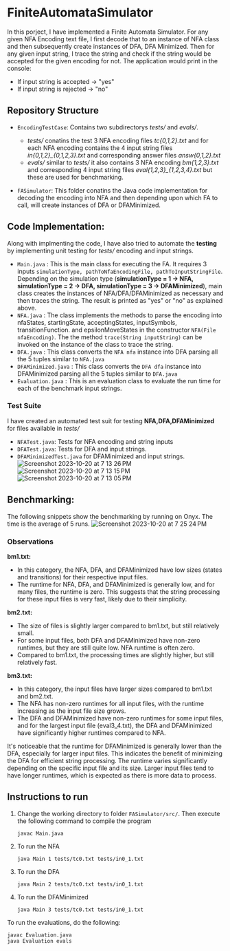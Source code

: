 # FiniteAutomataSimulator
In this porject, I have implemented a Finite Automata Simulator. For any given NFA Encoding text file, I first decode that to an instance of NFA class and then subsequently create instances of DFA, DFA Minimized. Then for any given input string, I trace the string and check if the string would be accepted for the given encoding for not. The application would print in the console:
- If input string is accepted $\rightarrow$ "yes"
- If input string is rejected $\rightarrow$ "no"

## Repository Structure
  - `EncodingTestCase`: Contains two subdirectorys _tests/_ and _evals/_.
      * _tests/_  conatins the test 3 NFA encoding files _tc{0,1,2}.txt_ and for each NFA encoding contains the 4 input string files _in{0,1,2}\_{0,1,2,3}.txt_ and corresponding answer files _answ{0,1,2}.txt_
      * _evals/_ similar to _tests/_ it also contains 3 NFA encoding _bm{1,2,3}.txt_ and corresponding 4 input string  files _eval{1,2,3}\_{1,2,3,4}.txt_ but these are used for benchmarking.

  - `FASimulator`: This folder conatins the Java code implementation for decoding the encoding into NFA and then depending upon which FA to call, will create instances of DFA or DFAMinimized.

## Code Implementation:
Along with implmenting the code, I have also tried to automate the **testing** by implementing unit testing for _tests/_ encoding and input strings.
  - `Main.java` : This is the main class for executing the FA. It requires 3 inputs ```simulationType, pathToNfaEncodingFile, pathToInputStringFile```.<br/>
     Depending on the simulation type (**simulationType = 1 $\rightarrow$ NFA, simulationType = 2 $\rightarrow$ DFA, simulationType = 3 $\rightarrow$ DFAMinimized**), main class creates the instances of NFA/DFA/DFAMinimized as necessary and then traces the string. The result is printed as "yes" or "no" as explained above.
  - `NFA.java` : The class implements the methods to parse the encoding into nfaStates, startingState, acceptingStates, inputSymbols, transitionFunction. and epsilonMoveStates in the constructor `NFA(File nfaEncoding)`. The the method `trace(String inputString)` can be invoked on the instance of the class to trace the string.
  - `DFA.java` : This class converts the `NFA nfa` instance into DFA parsing all the 5 tuples similar to `NFA.java`
  - `DFAMinimized.java` : This class converts the `DFA dfa` instance into DFAMinimized parsing all the 5 tuples similar to `DFA.java`
  - `Evaluation.java` : This is an evaluation class to evaluate the run time for each of the benchmark input strings.
    
### Test Suite
I have created an automated test suit for testing **NFA,DFA,DFAMinimized** for files available in _tests/_
  - `NFATest.java`: Tests for NFA encoding and string inputs
  - `DFATest.java`: Tests for DFA and input strings.
  - `DFAMinimizedTest.java` for DFAMinimized and input strings.
![Screenshot 2023-10-20 at 7 13 26 PM](https://github.com/rubalgoyal/FiniteAutomataSimulator/assets/105172154/8b1b4b53-dbc8-474f-b191-ff6f3f2f3166)
![Screenshot 2023-10-20 at 7 13 15 PM](https://github.com/rubalgoyal/FiniteAutomataSimulator/assets/105172154/9a915120-3849-4b57-8e35-a1a76c383ff2)
![Screenshot 2023-10-20 at 7 13 05 PM](https://github.com/rubalgoyal/FiniteAutomataSimulator/assets/105172154/80548f36-f80d-44e4-8aad-535ab13695a8)


## Benchmarking:
The following snippets show the benchmarking by running on Onyx. The time is the average of 5 runs.
![Screenshot 2023-10-20 at 7 25 24 PM](https://github.com/rubalgoyal/FiniteAutomataSimulator/assets/105172154/dc0ed789-aa63-47ce-a5fd-cc1ee5e0d8de)

### Observations
**bm1.txt:**
  - In this category, the NFA, DFA, and DFAMinimized have low sizes (states and transitions) for their respective input files.
  - The runtime for NFA, DFA, and DFAMinimized is generally low, and for many files, the runtime is zero. This suggests that the string processing for these input files is very fast, likely due to their simplicity.

**bm2.txt:**
  - The size of files is slightly larger compared to bm1.txt, but still relatively small.
  - For some input files, both DFA and DFAMinimized have non-zero runtimes, but they are still quite low. NFA runtime is often zero.
  - Compared to bm1.txt, the processing times are slightly higher, but still relatively fast.

**bm3.txt:**
  - In this category, the input files have larger sizes compared to bm1.txt and bm2.txt.
  - The NFA has non-zero runtimes for all input files, with the runtime increasing as the input file size grows.
  - The DFA and DFAMinimized have non-zero runtimes for some input files, and for the largest input file (eval3_4.txt), the DFA and DFAMinimized have significantly higher runtimes compared to NFA.

It's noticeable that the runtime for DFAMinimized is generally lower than the DFA, especially for larger input files. This indicates the benefit of minimizing the DFA for efficient string processing. The runtime varies significantly depending on the specific input file and its size. Larger input files tend to have longer runtimes, which is expected as there is more data to process.


## Instructions to run

1. Change the working directory to folder `FASimulator/src/`. Then execute the following command to compile the program
   ```
   javac Main.java
   ```
3. To run the NFA
   ```
   java Main 1 tests/tc0.txt tests/in0_1.txt
   ```
5. To run the DFA
   ```
   java Main 2 tests/tc0.txt tests/in0_1.txt
   ```
7. To run the DFAMinimized
   ```
   java Main 3 tests/tc0.txt tests/in0_1.txt 
   ```

To run the evaluations, do the following:
```
javac Evaluation.java
java Evaluation evals
```
